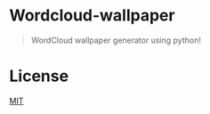 # Wordcloud-wallpaper
> WordCloud wallpaper generator using python!

# License
[MIT](https://github.com/FDMZ17/wordcloud-wallpaper/blob/main/LICENSE)
